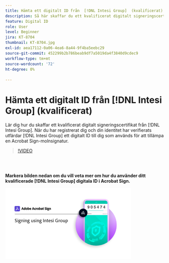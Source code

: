 ```yaml
---
title: Hämta ett digitalt ID från  [!DNL Intesi Group]  (kvalificerat)
description: Så här skaffar du ett kvalificerat digitalt signeringscertifikat från  [!DNL Intesi Group]
feature: Digital ID
role: User
level: Beginner
jira: KT-8704
thumbnail: KT-8704.jpg
exl-id: aea17112-0a06-4ea6-8a44-9f4ba5eebc29
source-git-commit: 452299b2b786beab9df7a5019da4f3840d9cdec9
workflow-type: tm+mt
source-wordcount: '72'
ht-degree: 0%

---
```


# Hämta ett digitalt ID från [!DNL Intesi Group] (kvalificerat)

Lär dig hur du skaffar ett kvalificerat digitalt signeringscertifikat från [!DNL Intesi Group]. När du har registrerat dig och din identitet har verifierats utfärdar [!DNL Intesi Group] ett digitalt ID till dig som används för att tillämpa en Acrobat Sign-molnsignatur.

>[!VIDEO](https://video.tv.adobe.com/v/3449032?quality=12&learn=on&hidetitle=true&captions=swe)

<br> 

**Markera bilden nedan om du vill veta mer om hur du använder ditt kvalificerade [!DNL Intesi Group] digitala ID i Acrobat Sign.**

[![bild](assets/IntesiSign_400.png)](intesi-sign.md)
